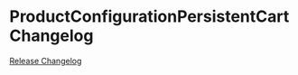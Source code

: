 # ProductConfigurationPersistentCart Changelog

[Release Changelog](https://github.com/spryker/product-configuration-persistent-cart/releases)
